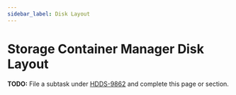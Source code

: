 ```yaml
---
sidebar_label: Disk Layout
---
```


# Storage Container Manager Disk Layout

**TODO:** File a subtask under [HDDS-9862](https://issues.apache.org/jira/browse/HDDS-9862) and complete this page or section.

